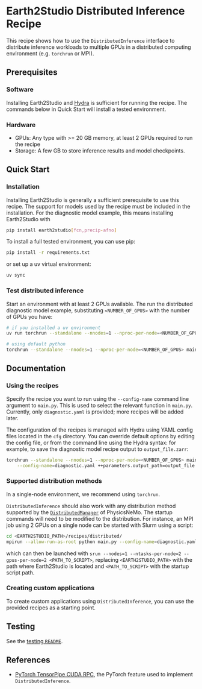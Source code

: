 # Earth2Studio Distributed Inference Recipe

This recipe shows how to use the `DistributedInference` interface to distribute inference workloads
to multiple GPUs in a distributed computing environment (e.g. `torchrun` or MPI).

## Prerequisites

### Software

Installing Earth2Studio and [Hydra](https://hydra.cc/docs/intro/) is sufficient for running the
recipe. The commands below in Quick Start will install a tested environment.

### Hardware

- GPUs: Any type with >= 20 GB memory, at least 2 GPUs required to run the recipe
- Storage: A few GB to store inference results and model checkpoints.

## Quick Start

### Installation

Installing Earth2Studio is generally a sufficient prerequisite to use this recipe. The support
for models used by the recipe must be included in the installation. For the diagnostic model
example, this means installing Earth2Studio with

```bash
pip install earth2studio[fcn,precip-afno]
```

To install a full tested environment, you can use pip:

```bash
pip install -r requirements.txt
```

or set up a uv virtual environment:

```bash
uv sync
```

### Test distributed inference

Start an environment with at least 2 GPUs available. The run the distributed diagnostic model
example, substituting `<NUMBER_OF_GPUS>` with the number of GPUs you have:

```bash
# if you installed a uv environment
uv run torchrun --standalone --nnodes=1 --nproc-per-node=<NUMBER_OF_GPUS> main.py --config-name=diagnostic.yaml

# using default python
torchrun --standalone --nnodes=1 --nproc-per-node=<NUMBER_OF_GPUS> main.py --config-name=diagnostic.yaml
```

## Documentation

### Using the recipes

Specify the recipe you want to run using the `--config-name` command line argument to `main.py`.
This is used to select the relevant function in `main.py`. Currently, only `diagnostic.yaml` is
provided; more recipes will be added later.

The configuration of the recipes is managed with Hydra using YAML config files located in the
`cfg` directory. You can override default options by editing the config file, or from the command
line using the Hydra syntax: for example, to save the diagnostic model recipe output to
`output_file.zarr`:

```bash
torchrun --standalone --nnodes=1 --nproc-per-node=<NUMBER_OF_GPUS> main.py\
    --config-name=diagnostic.yaml ++parameters.output_path=output_file.zarr
```

### Supported distribution methods

In a single-node environment, we recommend using `torchrun`.

`DistributedInference` should also work with any distribution method supported by the
[`DistributedManager`](https://docs.nvidia.com/deeplearning/physicsnemo/physicsnemo-core/api/physicsnemo.distributed.html)
of PhysicsNeMo. The startup commands will need to be modified to the distribution. For instance,
an MPI job using 2 GPUs on a single node can be started with Slurm using a script:

```bash
cd <EARTH2STUDIO_PATH>/recipes/distributed/
mpirun --allow-run-as-root python main.py --config-name=diagnostic.yaml
```

which can then be launched with
`srun --nodes=1 --ntasks-per-node=2 --gpus-per-node=2 <PATH_TO_SCRIPT>`,
replacing `<EARTH2STUDIO_PATH>` with the path where Earth2Studio is located and `<PATH_TO_SCRIPT>`
with the startup script path.

### Creating custom applications

To create custom applications using `DistributedInference`, you can use the provided recipes as a
starting point.

## Testing

See the [testing `README`](test/README.md).

## References

- [PyTorch TensorPipe CUDA RPC](https://docs.pytorch.org/tutorials/recipes/cuda_rpc.html), the
PyTorch feature used to implement `DistributedInference`.
